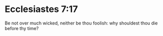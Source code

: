 # Ecclesiastes 7:17

Be not over much wicked, neither be thou foolish: why shouldest thou die before thy time?